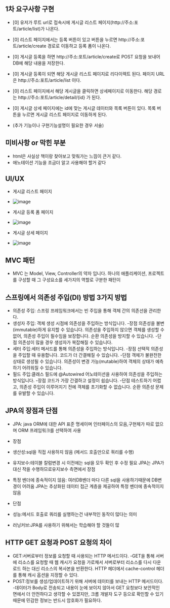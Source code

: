 ## 1차 요구사항 구현
- [0] 유저가 루트 url로 접속시에 게시글 리스트 페이지(http://주소:포트/article/list)가 나온다.
- [0] 리스트 페이지에서는 등록 버튼이 있고 버튼을 누르면 http://주소:포트/article/create 경로로 이동하고 등록 폼이 나온다.
- [0] 게시글 등록을 하면 http://주소:포트/article/create로 POST 요청을 보내어 DB에 해당 내용을 저장한다.
- [0] 게시글 등록이 되면 해당 게시글 리스트 페이지로 리다이렉트 된다. 페이지 URL 은 http://주소:포트/article/list 이다.
- [0] 리스트 페이지에서 해당 게시글을 클릭하면 상세페이지로 이동한다. 해당 경로는 http://주소:포트/article/detail/{id} 가 된다.
- [0] 게시글 상세 페이지에는 id에 맞는 게시글 데이터와 목록 버튼이 있다. 목록 버튼을 누르면 게시글 리스트 페이지로 이동하게 된다.

- (추가 기능이나 구현기능설명이 필요한 경우 서술)




## 미비사항 or 막힌 부분
- html은 사실상 책이랑 찾아보고  맞춰가는 느낌이 큰거 같다.
- 애노테이션 기능을 조금더 알고 사용해야 할거 같다
   
  

## UI/UX

- 게시글 리스트 페이지
- ![image](https://github.com/user-attachments/assets/4bcfed52-e97f-4c2f-bd74-f9a7f391aa33)


- 게시글 등록 폼 페이지
- ![image](https://github.com/user-attachments/assets/4f176846-3ff1-48ff-a8dd-576cb2fbc7dc)


- 게시글 상세 페이지
- ![image](https://github.com/user-attachments/assets/d7f89e7a-06a8-4062-b90d-758ec571caeb)



## MVC 패턴
- MVC 는 Model, View, Controller의 약자 입니다. 하나의 애플리케이션, 프로젝트를 구성할 때 그 구성요소를 세가지의 역할로 구분한 패턴이

## 스프링에서 의존성 주입(DI) 방법 3가지 방법
- 의존성 주입: 스프링 프레임워크에서는 빈 주입을 통해 객체 간의 의존선을 관리한다.
- 생성자 주입: 객체 생성 시점에 의존성을 주입하는 방식입니다.
  -장점
의존성을 불변(immutable)하게 유지할 수 있습니다.
의존성을 주입하지 않으면 객체를 생성할 수 없어, 의존성 주입이 필수임을 보장합니다.
순환 의존성을 방지할 수 있습니다.
  -단점
의존성이 많을 경우 생성자가 복잡해질 수 있습니다.
- 세터 주입:세터 메서드를 통해 의존성을 주입하는 방식입니다.
   -장점
선택적 의존성을 주입할 때 유용합니다.
코드가 더 간결해질 수 있습니다.
  -단점
객체가 불완전한 상태로 생성될 수 있습니다.
의존성이 변경 가능(mutable)하여 객체의 상태가 예측하기 어려워질 수 있습니다.
- 필드 주입:클래스 필드에 @Autowired 어노테이션을 사용하여 의존성을 주입하는 방식입니다.
 -장점
코드가 가장 간결하고 설정이 쉽습니다.
 -단점
테스트하기 어렵고, 의존성 주입이 이루어지기 전에 객체를 초기화할 수 없습니다.
순환 의존성 문제를 유발할 수 있습니다.


## JPA의 장점과 단점
- JPA: java ORM에 대한 API 표준 명세이며 인터페이스의 모음,구현체가 따로 없으며 ORM 프레임워크를 선택하여 사용
- 장점
- 생산성:sql을 직접 사용하지 않음 (메서드 호출만으로 쿼리를 수행)
- 유지보수:테이블 칼럼변경 시 이전에는 sql을 모두 확인 후 수정 필요 JPA는 JPA가대신 작을 수행하므로유지보수 측면에서 장점
- 특정 벤더에 종속적이지 않음: 여러DB벤더 마다 다른 sql을 사용하기때문에 DB변경이 어려움 JPA는 추상화된 데이터 접근 계층을 제공하여 특정 벤더에 종속적이지 않음

- 단점
- 성능:메서드 호출로 쿼리를 실행하는건 내부적인 동작이 많다는 의미
- 러닝커브:JPA를 사용하기 위해서는 학습해야 할 것들이 많            
## HTTP GET 요청과 POST 요청의 차이
- GET:서버로부터 정보를 요청할 때 사용되는 HTTP 메서드이다.
  -GET을 통해 서버에 리소스를 요청할 때 웹 캐시가 요청을 가로채서 서버로부터 리소스를 다시 다운로드 하는 대신 리소스의 복사본을 반환한다. HTTP 헤더에서 cache-control 헤더를 통해 캐시 옵션을 지정할 수 있다.
- POST:정보를 생성/업데이트하기 위해 서버에 데이터를 보내는 HTTP 메서드이다.
 -데이터가 Body로 전송되고 내용이 눈에 보이지 않아서 GET 요청보다 보안적인 면에서 더 안전하다고 생각할 수 있겠지만, 크롬 개발자 도구 등으로 확인할 수 있기 때문에 민감한 정보는 반드시 암호화가 필요하다.
  
